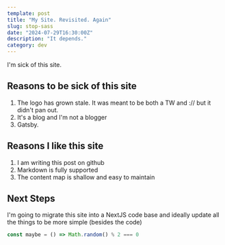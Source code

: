 ```yaml
---
template: post
title: "My Site. Revisited. Again"
slug: stop-sass
date: "2024-07-29T16:30:00Z"
description: "It depends."
category: dev
---
```


I'm sick of this site.

## Reasons to be sick of this site
1) The logo has grown stale. It was meant to be both a TW and :// but it didn't pan out.
1) It's a blog and I'm not a blogger
1) Gatsby.

## Reasons I like this site
1) I am writing this post on github
1) Markdown is fully supported
1) The content map is shallow and easy to maintain

## Next Steps
I'm going to migrate this site into a NextJS code base and ideally update all the things to be more simple (besides the code)

```javascript
const maybe = () => Math.random() % 2 === 0
```
